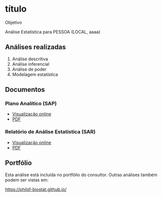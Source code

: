 <!-- Instruções -->

<!-- - substituir yyyy-NNN-XX -->
<!-- - v01: substituir mmm01/mmm02 pela milestone -->
<!-- - v02: substituir ppp01/ppp02 pelo projeto -->
<!-- - Remover esse bloco -->

# título

Objetivo

Análise Estatística para PESSOA (LOCAL, aaaa)

## Análises realizadas

1. Análise descritiva
1. Análise inferencial
1. Análise de poder
1. Modelagem estatística

## Documentos

### Plano Analítico (SAP)

<!-- - [Visualização online][sapviz-v02] -->
<!-- - [Download][sappdf-v02] -->

- [Visualização online][sapviz-v01]
- [PDF][sappdf-v01]

### Relatório de Análise Estatística (SAR)

<!-- - [Visualização online][reportviz-v02] -->
<!-- - [Download][pdf-v02] -->

- [Visualização online][reportviz-v01]
- [PDF][pdf-v01]

## Portfólio

Esta análise está incluída no portfólio do consultor.
Outras análises também podem ser vistas em:

https://philsf-biostat.github.io/

<!-- --- -->

[sapviz-v01]: report/SAP-2021-008-JB-v01.md
[sapviz-v02]: report/SAP-2021-008-JB-v02.md
[sappdf-v01]: https://docs.google.com/viewer?url=https://github.com/philsf-biostat/SAR-2021-008-JB/report/SAP-2021-008-JB-v01.pdf?raw=true
[sappdf-v02]: https://docs.google.com/viewer?url=https://github.com/philsf-biostat/SAR-2021-008-JB/report/SAP-2021-008-JB-v02.pdf?raw=true

[reportviz-v01]: report/SAR-2021-008-JB-v01.md
[reportviz-v02]: report/SAR-2021-008-JB-v02.md
[pdf-v01]: https://docs.google.com/viewer?url=https://github.com/philsf-biostat/SAR-2021-008-JB/report/SAR-2021-008-JB-v01.pdf?raw=true
[pdf-v02]: https://docs.google.com/viewer?url=https://github.com/philsf-biostat/SAR-2021-008-JB/report/SAR-2021-008-JB-v02.pdf?raw=true
[docx-v01]: https://docs.google.com/viewer?url=https://github.com/philsf-biostat/SAR-2021-008-JB/report/SAR-2021-008-JB-v01.docx?raw=true
[docx-v02]: https://docs.google.com/viewer?url=https://github.com/philsf-biostat/SAR-2021-008-JB/report/SAR-2021-008-JB-v02.docx?raw=true

[releases]: https://github.com/philsf-biostat/SAR-2021-008-JB/releases/
[milestone-v01]: https://github.com/philsf-biostat/SAR-2021-008-JB/milestone/mmm01
[v01-project]: https://github.com/philsf-biostat/SAR-2021-008-JB/projects/ppp01
[milestone-v02]: https://github.com/philsf-biostat/SAR-2021-008-JB/milestone/mmm02
[v02-project]: https://github.com/philsf-biostat/SAR-2021-008-JB/projects/ppp02
